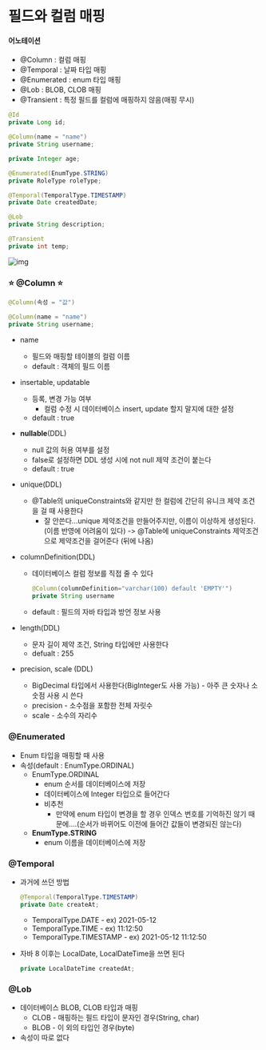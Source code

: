 # 필드와 컬럼 매핑

#### 어노테이션

- @Column : 컬럼 매핑
- @Temporal : 날짜 타입 매핑
- @Enumerated : enum 타입 매핑
- @Lob : BLOB, CLOB 매핑
- @Transient : 특정 필드를 컬럼에 매핑하지 않음(매핑 무시)

```java
@Id
private Long id;

@Column(name = "name")
private String username;

private Integer age;

@Enumerated(EnumType.STRING)
private RoleType roleType;

@Temporal(TemporalType.TIMESTAMP)
private Date createdDate;

@Lob
private String description;

@Transient
private int temp;
```

![img](https://lh3.googleusercontent.com/cYgydJ5hz67MRpXBa4kjX_dYEiaGYVPccZqCbsE0TGSvtFPNDjLUkAODZ3Se2L4KjaZi_rcdR6qksq4-hM7RCgqeV-HMTFMLg9e_wV4sKRfCPrnrEQs0QXFyS8p7kWolTPyfE7ZJ)





### :star: @Column :star:

```java
@Column(속성 = "값")

@Column(name = "name")
private String username;
```

- name 

  - 필드와 매핑할 테이블의 컬럼 이름 
  - default : 객체의 필드 이름

- insertable, updatable

  - 등록, 변경 가능 여부
    - 컬럼 수정 시 데이터베이스 insert, update 할지 말지에 대한 설정
  - default : true

- **nullable**(DDL)

  - null 값의 허용 여부를 설정
  - false로 설정하면 DDL 생성 시에 not null 제약 조건이 붙는다
  - default : true

- unique(DDL)

  - @Table의 uniqueConstraints와 같지만 한 컬럼에 간단히 유니크 제약 조건을 걸 때 사용한다
    - 잘 안쓴다...unique 제약조건을 만들어주지만, 이름이 이상하게 생성된다.(이름 반영에 어려움이 있다)
      -> @Table에 uniqueConstraints 제약조건으로 제약조건을 걸어준다 (뒤에 나옴)

- columnDefinition(DDL)

  - 데이터베이스 컬럼 정보를 직접 줄 수 있다

    ```java
    @Column(columnDefinition="varchar(100) default 'EMPTY'")
    private String username
    ```

  - default :  필드의 자바 타입과 방언 정보 사용

- length(DDL)
  - 문자 길이 제약 조건, String  타입에만 사용한다
  - defualt : 255
- precision, scale (DDL)
  - BigDecimal 타입에서 사용한다(BigInteger도 사용 가능) - 아주 큰 숫자나 소숫점 사용 시 쓴다
  - precision - 소수점을 포함한 전체 자릿수
  - scale - 소수의 자리수



### @Enumerated

- Enum 타입을 매핑할 때 사용
- 속성(default : EnumType.ORDINAL)
  - EnumType.ORDINAL
    - enum 순서를 데이터베이스에 저장
    - 데이터베이스에 Integer 타입으로 들어간다
    - 비추천
      - 만약에 enum 타입이 변경을 할 경우 인덱스 번호를 기억하진 않기 때문에....(순서가 바뀌어도 이전에 들어간 값들이 변경되진 않는다)
  - **EnumType.STRING**
    - enum 이름을 데이터베이스에 저장



### @Temporal

- 과거에 쓰던 방법

  ```java
  @Temporal(TemporalType.TIMESTAMP)
  private Date createAt;
  ```

  - TemporalType.DATE - ex) 2021-05-12
  - TemporalType.TIME - ex) 11:12:50
  - TemporalType.TIMESTAMP - ex) 2021-05-12 11:12:50

- 자바 8 이후는 LocalDate, LocalDateTime을 쓰면 된다

  ```java
  private LocalDateTime createdAt;
  ```



### @Lob

- 데이터베이스 BLOB, CLOB 타입과 매핑
  - CLOB - 매핑하는 필드 타입이 문자인 경우(String, char)
  - BLOB - 이 외의 타입인 경우(byte)
- 속성이 따로 없다







